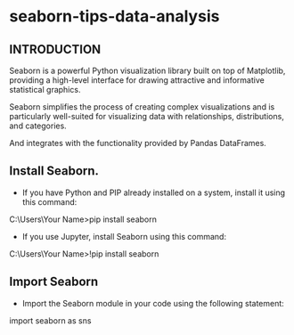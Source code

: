 # seaborn-tips-data-analysis
## INTRODUCTION

Seaborn is a powerful Python visualization library built on top of Matplotlib, providing a high-level interface for drawing attractive and informative statistical graphics.

Seaborn simplifies the process of creating complex visualizations and is particularly well-suited for visualizing data with relationships, distributions, and categories.

And integrates with the functionality provided by Pandas DataFrames.
## Install Seaborn.
* If you have Python and PIP already installed on a system, install it using this command:

C:\Users\Your Name>pip install seaborn

* If you use Jupyter, install Seaborn using this command:

C:\Users\Your Name>!pip install seaborn
## Import Seaborn
* Import the Seaborn module in your code using the following statement:

import seaborn as sns
